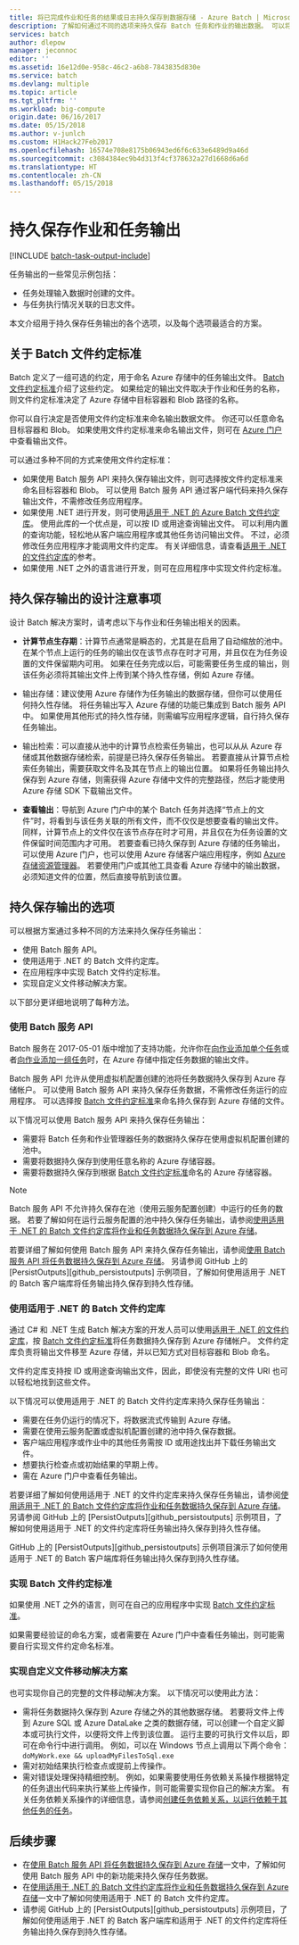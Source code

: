 ```yaml
---
title: 将已完成作业和任务的结果或日志持久保存到数据存储 - Azure Batch | Microsoft Docs
description: 了解如何通过不同的选项来持久保存 Batch 任务和作业的输出数据。 可以将数据持久保存到 Azure 存储或其他数据存储。
services: batch
author: dlepow
manager: jeconnoc
editor: ''
ms.assetid: 16e12d0e-958c-46c2-a6b8-7843835d830e
ms.service: batch
ms.devlang: multiple
ms.topic: article
ms.tgt_pltfrm: ''
ms.workload: big-compute
origin.date: 06/16/2017
ms.date: 05/15/2018
ms.author: v-junlch
ms.custom: H1Hack27Feb2017
ms.openlocfilehash: 16574e708e8175b06943ed6f6c633e6489d9a46d
ms.sourcegitcommit: c3084384ec9b4d313f4cf378632a27d1668d6a6d
ms.translationtype: HT
ms.contentlocale: zh-CN
ms.lasthandoff: 05/15/2018
---
```

# <a name="persist-job-and-task-output"></a>持久保存作业和任务输出

[!INCLUDE [batch-task-output-include](../../includes/batch-task-output-include.md)]

任务输出的一些常见示例包括：

- 任务处理输入数据时创建的文件。
- 与任务执行情况关联的日志文件。 

本文介绍用于持久保存任务输出的各个选项，以及每个选项最适合的方案。   

## <a name="about-the-batch-file-conventions-standard"></a>关于 Batch 文件约定标准

Batch 定义了一组可选的约定，用于命名 Azure 存储中的任务输出文件。 [Batch 文件约定标准](https://github.com/Azure/azure-sdk-for-net/tree/vs17Dev/src/SDKs/Batch/Support/FileConventions#conventions)介绍了这些约定。 如果给定的输出文件取决于作业和任务的名称，则文件约定标准决定了 Azure 存储中目标容器和 Blob 路径的名称。

你可以自行决定是否使用文件约定标准来命名输出数据文件。 你还可以任意命名目标容器和 Blob。 如果使用文件约定标准来命名输出文件，则可在 [Azure 门户][portal]中查看输出文件。

可以通过多种不同的方式来使用文件约定标准：

- 如果使用 Batch 服务 API 来持久保存输出文件，则可选择按文件约定标准来命名目标容器和 Blob。 可以使用 Batch 服务 API 通过客户端代码来持久保存输出文件，不需修改任务应用程序。
- 如果使用 .NET 进行开发，则可使用[适用于 .NET 的 Azure Batch 文件约定库][nuget_package]。 使用此库的一个优点是，可以按 ID 或用途查询输出文件。 可以利用内置的查询功能，轻松地从客户端应用程序或其他任务访问输出文件。 不过，必须修改任务应用程序才能调用文件约定库。 有关详细信息，请查看[适用于 .NET 的文件约定库](https://msdn.microsoft.com/library/microsoft.azure.batch.conventions.files.aspx)的参考。
- 如果使用 .NET 之外的语言进行开发，则可在应用程序中实现文件约定标准。

## <a name="design-considerations-for-persisting-output"></a>持久保存输出的设计注意事项 

设计 Batch 解决方案时，请考虑以下与作业和任务输出相关的因素。

- **计算节点生存期**：计算节点通常是瞬态的，尤其是在启用了自动缩放的池中。 在某个节点上运行的任务的输出仅在该节点存在时才可用，并且仅在为任务设置的文件保留期内可用。 如果在任务完成以后，可能需要任务生成的输出，则该任务必须将其输出文件上传到某个持久性存储，例如 Azure 存储。

- 输出存储：建议使用 Azure 存储作为任务输出的数据存储，但你可以使用任何持久性存储。 将任务输出写入 Azure 存储的功能已集成到 Batch 服务 API 中。 如果使用其他形式的持久性存储，则需编写应用程序逻辑，自行持久保存任务输出。   

- 输出检索：可以直接从池中的计算节点检索任务输出，也可以从从 Azure 存储或其他数据存储检索，前提是已持久保存任务输出。 若要直接从计算节点检索任务输出，需要获取文件名及其在节点上的输出位置。 如果将任务输出持久保存到 Azure 存储，则需获得 Azure 存储中文件的完整路径，然后才能使用 Azure 存储 SDK 下载输出文件。

- **查看输出**：导航到 Azure 门户中的某个 Batch 任务并选择“节点上的文件”时，将看到与该任务关联的所有文件，而不仅仅是想要查看的输出文件。 同样，计算节点上的文件仅在该节点存在时才可用，并且仅在为任务设置的文件保留时间范围内才可用。 若要查看已持久保存到 Azure 存储的任务输出，可以使用 Azure 门户，也可以使用 Azure 存储客户端应用程序，例如 [Azure 存储资源管理器][storage_explorer]。 若要使用门户或其他工具查看 Azure 存储中的输出数据，必须知道文件的位置，然后直接导航到该位置。

## <a name="options-for-persisting-output"></a>持久保存输出的选项

可以根据方案通过多种不同的方法来持久保存任务输出：

- 使用 Batch 服务 API。  
- 使用适用于 .NET 的 Batch 文件约定库。  
- 在应用程序中实现 Batch 文件约定标准。
- 实现自定义文件移动解决方案。

以下部分更详细地说明了每种方法。

### <a name="use-the-batch-service-api"></a>使用 Batch 服务 API

Batch 服务在 2017-05-01 版中增加了支持功能，允许你在[向作业添加单个任务](https://docs.microsoft.com/rest/api/batchservice/add-a-task-to-a-job)或者[向作业添加一组任务](https://docs.microsoft.com/rest/api/batchservice/add-a-collection-of-tasks-to-a-job)时，在 Azure 存储中指定任务数据的输出文件。

Batch 服务 API 允许从使用虚拟机配置创建的池将任务数据持久保存到 Azure 存储帐户。 可以使用 Batch 服务 API 来持久保存任务数据，不需修改任务运行的应用程序。 可以选择按 [Batch 文件约定标准](https://github.com/Azure/azure-sdk-for-net/tree/vs17Dev/src/SDKs/Batch/Support/FileConventions#conventions)来命名持久保存到 Azure 存储的文件。 

以下情况可以使用 Batch 服务 API 来持久保存任务输出：

- 需要将 Batch 任务和作业管理器任务的数据持久保存在使用虚拟机配置创建的池中。
- 需要将数据持久保存到使用任意名称的 Azure 存储容器。
- 需要将数据持久保存到根据 [Batch 文件约定标准](https://github.com/Azure/azure-sdk-for-net/tree/vs17Dev/src/SDKs/Batch/Support/FileConventions#conventions)命名的 Azure 存储容器。 

> [!NOTE]
> Batch 服务 API 不允许持久保存在池（使用云服务配置创建）中运行的任务的数据。 若要了解如何在运行云服务配置的池中持久保存任务输出，请参阅[使用适用于 .NET 的 Batch 文件约定库将作业和任务数据持久保存到 Azure 存储](batch-task-output-file-conventions.md)。
> 
> 

若要详细了解如何使用 Batch 服务 API 来持久保存任务输出，请参阅[使用 Batch 服务 API 将任务数据持久保存到 Azure 存储](batch-task-output-files.md)。 另请参阅 GitHub 上的 [PersistOutputs][github_persistoutputs] 示例项目，了解如何使用适用于 .NET 的 Batch 客户端库将任务输出持久保存到持久性存储。

### <a name="use-the-batch-file-conventions-library-for-net"></a>使用适用于 .NET 的 Batch 文件约定库

通过 C# 和 .NET 生成 Batch 解决方案的开发人员可以使用[适用于 .NET 的文件约定库][nuget_package]，按 [Batch 文件约定标准](https://github.com/Azure/azure-sdk-for-net/tree/vs17Dev/src/SDKs/Batch/Support/FileConventions#conventions)将任务数据持久保存到 Azure 存储帐户。 文件约定库负责将输出文件移至 Azure 存储，并以已知方式对目标容器和 Blob 命名。

文件约定库支持按 ID 或用途查询输出文件，因此，即使没有完整的文件 URI 也可以轻松地找到这些文件。 

以下情况可以使用适用于 .NET 的 Batch 文件约定库来持久保存任务输出：

- 需要在任务仍运行的情况下，将数据流式传输到 Azure 存储。
- 需要在使用云服务配置或虚拟机配置创建的池中持久保存数据。
- 客户端应用程序或作业中的其他任务需按 ID 或用途找出并下载任务输出文件。 
- 想要执行检查点或初始结果的早期上传。
- 需在 Azure 门户中查看任务输出。

若要详细了解如何使用适用于 .NET 的文件约定库来持久保存任务输出，请参阅[使用适用于 .NET 的 Batch 文件约定库将作业和任务数据持久保存到 Azure 存储](batch-task-output-file-conventions.md)。 另请参阅 GitHub 上的 [PersistOutputs][github_persistoutputs] 示例项目，了解如何使用适用于 .NET 的文件约定库将任务输出持久保存到持久性存储。

GitHub 上的 [PersistOutputs][github_persistoutputs] 示例项目演示了如何使用适用于 .NET 的 Batch 客户端库将任务输出持久保存到持久性存储。

### <a name="implement-the-batch-file-conventions-standard"></a>实现 Batch 文件约定标准

如果使用 .NET 之外的语言，则可在自己的应用程序中实现 [Batch 文件约定标准](https://github.com/Azure/azure-sdk-for-net/tree/vs17Dev/src/SDKs/Batch/Support/FileConventions#conventions)。 

如果需要经验证的命名方案，或者需要在 Azure 门户中查看任务输出，则可能需要自行实现文件约定命名标准。

### <a name="implement-a-custom-file-movement-solution"></a>实现自定义文件移动解决方案

也可实现你自己的完整的文件移动解决方案。 以下情况可以使用此方法：

- 需将任务数据持久保存到 Azure 存储之外的其他数据存储。 若要将文件上传到 Azure SQL 或 Azure DataLake 之类的数据存储，可以创建一个自定义脚本或可执行文件，以便将文件上传到该位置。 运行主要的可执行文件以后，即可在命令行中进行调用。 例如，可以在 Windows 节点上调用以下两个命令：`doMyWork.exe && uploadMyFilesToSql.exe`
- 需对初始结果执行检查点或提前上传操作。
- 需对错误处理保持精细控制。 例如，如果需要使用任务依赖关系操作根据特定的任务退出代码来执行某些上传操作，则可能需要实现你自己的解决方案。 有关任务依赖关系操作的详细信息，请参阅[创建任务依赖关系，以运行依赖于其他任务的任务](batch-task-dependencies.md)。 

## <a name="next-steps"></a>后续步骤

- 在[使用 Batch 服务 API 将任务数据持久保存到 Azure 存储](batch-task-output-files.md)一文中，了解如何使用 Batch 服务 API 中的新功能来持久保存任务数据。
- 在[使用适用于 .NET 的 Batch 文件约定库将作业和任务数据持久保存到 Azure 存储](batch-task-output-file-conventions.md)一文中了解如何使用适用于 .NET 的 Batch 文件约定库。
- 请参阅 GitHub 上的 [PersistOutputs][github_persistoutputs] 示例项目，了解如何使用适用于 .NET 的 Batch 客户端库和适用于 .NET 的文件约定库将任务输出持久保存到持久性存储。

[nuget_package]: https://www.nuget.org/packages/Microsoft.Azure.Batch.Conventions.Files
[portal]: https://portal.azure.cn
[storage_explorer]: http://storageexplorer.com/

<!-- Update_Description: update metedata properties -->